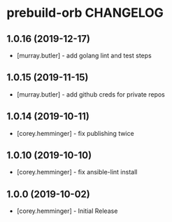 # prebuild-orb CHANGELOG

## 1.0.16 (2019-12-17)

- [murray.butler] - add golang lint and test steps

## 1.0.15 (2019-11-15)

- [murray.butler] - add github creds for private repos

## 1.0.14 (2019-10-11)

- [corey.hemminger] - fix publishing twice

## 1.0.10 (2019-10-10)

- [corey.hemminger] - fix ansible-lint install

## 1.0.0 (2019-10-02)

- [corey.hemminger] - Initial Release
